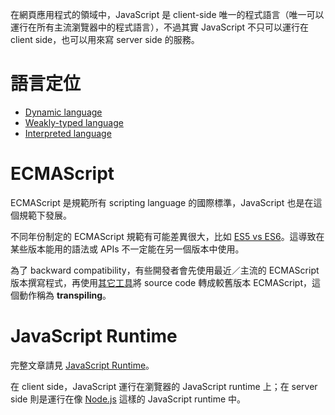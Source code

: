 在網頁應用程式的領域中，JavaScript 是 client-side 唯一的程式語言（唯一可以運行在所有主流瀏覽器中的程式語言），不過其實 JavaScript 不只可以運行在 client side，也可以用來寫 server side 的服務。

# 語言定位

- [Dynamic language](</Programming Language/程式語言的分類.md>)
- [Weakly-typed language](</Programming Language/程式語言的分類.md>)
- [Interpreted language](</Programming Language/程式語言的分類.md>)

# ECMAScript

ECMAScript 是規範所有 scripting language 的國際標準，JavaScript 也是在這個規範下發展。

不同年份制定的 ECMAScript 規範有可能差異很大，比如 [ES5 vs ES6](</Programming Language/JavaScript/ES5 vs ES6.md>)。這導致在某些版本能用的語法或 APIs 不一定能在另一個版本中使用。

為了 backward compatibility，有些開發者會先使用最近／主流的 ECMAScript 版本撰寫程式，再使用[其它工具](</Programming Language/JavaScript/Babel.draft.md>)將 source code 轉成較舊版本 ECMAScript，這個動作稱為 **transpiling**。

# JavaScript Runtime

完整文章請見 [JavaScript Runtime](</Programming Language/JavaScript/JavaScript Runtime.draft.md>)。

在 client side，JavaScript 運行在瀏覽器的 JavaScript runtime 上；在 server side 則是運行在像 [Node.js](</Programming Language/JavaScript/Node.js/0 - Introduction.md>) 這樣的 JavaScript runtime 中。
